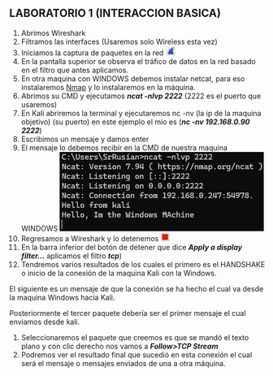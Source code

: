 ## LABORATORIO 1 (INTERACCION BASICA)

1. Abrimos Wireshark
2. Filtramos las interfaces (Usaremos solo Wireless esta vez)
3. Iniciamos la captura de paquetes en la red ![BOTON PARA COMENZAR CAPTURA](../assets/image39.png)
4. En la pantalla superior se observa el tráfico de datos en la red basado en el filtro que antes aplicamos.
5. En otra maquina con WINDOWS debemos instalar netcat, para eso instalaremos [Nmap](https://nmap.org/download#windows) y lo instalaremos en la máquina.
6. Abrimos su CMD y ejecutamos **_ncat -nlvp 2222_** (2222 es el puerto que usaremos)
7. En Kali abriremos la terminal y ejecutaremos nc -nv (la ip de la maquina objetivo) (su puerto) en este ejemplo el mio es (**_nc -nv 192.168.0.90 2222_**)
8. Escribimos un mensaje y damos enter
9. El mensaje lo debemos recibir en la CMD de nuestra maquina WINDOWS
![RESULTADO DE LA PRUEBA](../assets/image40.png)
10. Regresamos a Wireshark y lo detenemos ![BOTON PARA DETENER CAPTURA](../assets/image41.png)
11. En la barra inferior del botón de detener que dice **_Apply a display filter…_** aplicamos el filtro **_tcp_**)
12. Tendremos varios resultados de los cuales el primero es el HANDSHAKE o inicio de la conexión de la maquina Kali con la Windows.

El siguiente es un mensaje de que la conexión se ha hecho el cual va desde la maquina Windows hacia Kali.

Posteriormente el tercer paquete debería ser el primer mensaje el cual enviamos desde kali.

1. Seleccionaremos el paquete que creemos es que se mandó el texto plano y con clic derecho nos vamos a **_Follow>TCP Stream_**
2. Podremos ver el resultado final que sucedió en esta conexión el cual será el mensaje o mensajes enviados de una a otra máquina.
